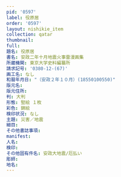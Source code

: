 ```yaml
---
pid: '0597'
label: 役原居
order: '0597'
layout: nishikie_item
collection: qatar
thumbnail: 
full: 
題名: 役原居
書名: 安政二年十月地震火事雷漫画集
所蔵機関: 東京大学史料編纂所
請求記号: '0380-12-(67)'
画工名: なし
和暦年月日: "（安政２年１０月）(18550100550)"
版元名: 
版元住所: 
判: 大判
形態: 竪絵 １枚
彩色: 錦絵
検印状況: なし
主題: 災害／地震
細目: 
その他書誌事項: 
manifest: 
人名: 
検印: 
その他固有件名: 安政大地震/厄払い
彫師: 
地名: 
---
```

